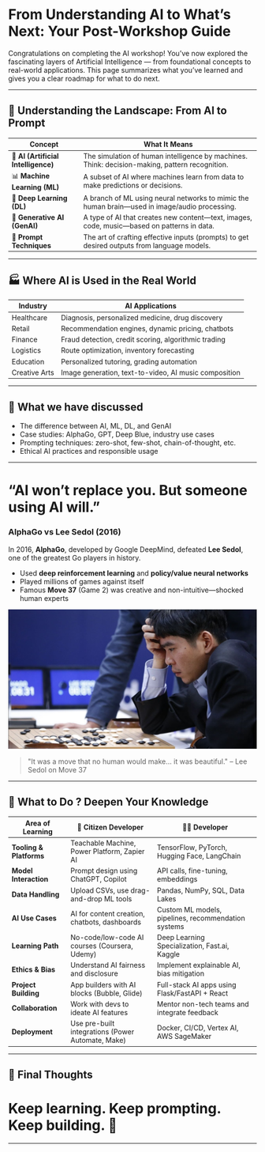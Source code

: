 # From Understanding AI to What’s Next: Your Post-Workshop Guide

Congratulations on completing the AI workshop! You’ve now explored the fascinating layers of Artificial Intelligence — from foundational concepts to real-world applications. This page summarizes what you’ve learned and gives you a clear roadmap for what to do next.

---

## 🧩 Understanding the Landscape: From AI to Prompt

| Concept       | What It Means                                                                 |
|---------------|--------------------------------------------------------------------------------|
| 🤖 **AI (Artificial Intelligence)** | The simulation of human intelligence by machines. Think: decision-making, pattern recognition. |
| 📊 **Machine Learning (ML)**       | A subset of AI where machines learn from data to make predictions or decisions.                |
| 🧠 **Deep Learning (DL)**          | A branch of ML using neural networks to mimic the human brain—used in image/audio processing. |
| 🧬 **Generative AI (GenAI)**       | A type of AI that creates new content—text, images, code, music—based on patterns in data.    |
| 🎯 **Prompt Techniques**          | The art of crafting effective inputs (prompts) to get desired outputs from language models.   |

---

## 🏭 Where AI is Used in the Real World

| Industry        | AI Applications                                                |
|----------------|-----------------------------------------------------------------|
| Healthcare    | Diagnosis, personalized medicine, drug discovery               |
| Retail        | Recommendation engines, dynamic pricing, chatbots             |
| Finance       | Fraud detection, credit scoring, algorithmic trading          |
| Logistics      | Route optimization, inventory forecasting                     |
| Education     | Personalized tutoring, grading automation                     |
| Creative Arts | Image generation, text-to-video, AI music composition         |

---

## 📌 What we have discussed

- The difference between AI, ML, DL, and GenAI
-  Case studies: AlphaGo, GPT, Deep Blue, industry use cases
-  Prompting techniques: zero-shot, few-shot, chain-of-thought, etc.
-  Ethical AI practices and responsible usage

---
# “AI won’t replace you. But someone using AI will.”

### AlphaGo vs Lee Sedol (2016)

In 2016, **AlphaGo**, developed by Google DeepMind, defeated **Lee Sedol**, one of the greatest Go players in history.

- Used **deep reinforcement learning** and **policy/value neural networks**
- Played millions of games against itself
- Famous **Move 37** (Game 2) was creative and non-intuitive—shocked human experts

![Plotted](https://github.com/vigneshstack/Prompt/blob/main/images/alphago.png)

> "It was a move that no human would make... it was beautiful." – Lee Sedol on Move 37

---

## 🚀 What to Do ? Deepen Your Knowledge

| Area of Learning         | 👤 Citizen Developer                            | 👨‍💻 Developer                                   |
|--------------------------|--------------------------------------------------|-------------------------------------------------|
| **Tooling & Platforms**  | Teachable Machine, Power Platform, Zapier AI    | TensorFlow, PyTorch, Hugging Face, LangChain    |
| **Model Interaction**    | Prompt design using ChatGPT, Copilot            | API calls, fine-tuning, embeddings               |
| **Data Handling**        | Upload CSVs, use drag-and-drop ML tools         | Pandas, NumPy, SQL, Data Lakes                   |
| **AI Use Cases**         | AI for content creation, chatbots, dashboards   | Custom ML models, pipelines, recommendation systems |
| **Learning Path**        | No-code/low-code AI courses (Coursera, Udemy)   | Deep Learning Specialization, Fast.ai, Kaggle    |
| **Ethics & Bias**        | Understand AI fairness and disclosure           | Implement explainable AI, bias mitigation        |
| **Project Building**     | App builders with AI blocks (Bubble, Glide)     | Full-stack AI apps using Flask/FastAPI + React   |
| **Collaboration**        | Work with devs to ideate AI features            | Mentor non-tech teams and integrate feedback     |
| **Deployment**           | Use pre-built integrations (Power Automate, Make) | Docker, CI/CD, Vertex AI, AWS SageMaker         |

---

## 📍 Final Thoughts

# Keep learning. Keep prompting. Keep building. 🚀

---



